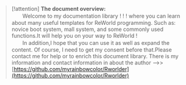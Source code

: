 <!-- 简介 -->
<!-- 默认页面 -->
> [!attention]
__The document overview:__   	
　　Welcome to my documentation library ! ! ! where you can learn about many useful templates for ReWorld programming.
Such as: novice boot system, mall system, and some commonly used functions.It will help you on your way to ReWorld !    	
　　In addition,I hope that you can use it as well as expand the content. Of course, I need to get my consent before that.Please contact me for help or to enrich this document library.
There is my information and contact information in about the author -->> [https://github.com/myrainbowcolor/Rworlder](https://github.com/myrainbowcolor/Rworlder)
